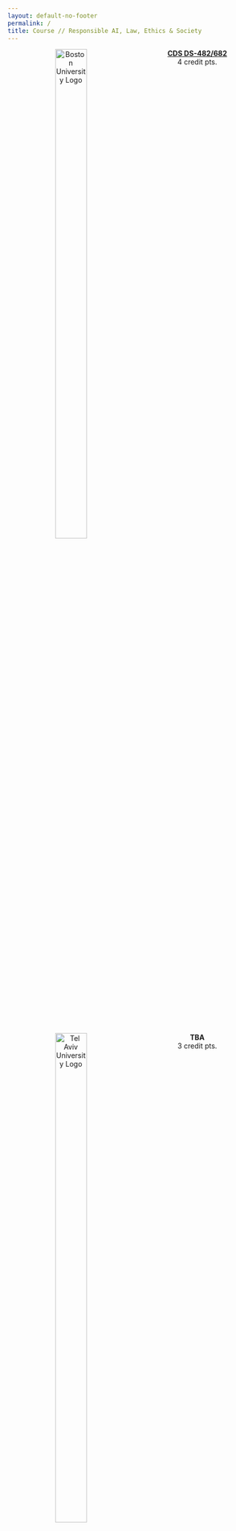 ```yaml
---
layout: default-no-footer
permalink: /
title: Course // Responsible AI, Law, Ethics & Society
---
```



<style>
/* Two columns containers (use 25% for four, and 50% for two, etc) */
.column {
  float: left;
  width: 50%;
  //padding: 0px;
  text-align: center;
}

/* Clear floats after image containers */
.row::after {
  content: "";
  clear: both;
  display: table;
  padding: 5px;
}
  
.logo {
  width: 50%;
}
</style>

<div class="row">
  <div class="column">
    <img class="logo" src="/assets/img/Boston-University.svg" alt="Boston University Logo">
  </div>
  <div class="column">
  <a href="https://www.bu.edu/academics/cds/courses/cds-ds-482/"><strong>CDS DS-482/682</strong></a>
    <br />
    4 credit pts.
  </div>
</div>
  
<div class="row">
  <div class="column">
    <img class="logo" src="/assets/img/Tel-Aviv-University.png" alt="Tel Aviv University Logo">
  </div>
  <div class="column">
    <strong>TBA</strong>
    <br />
    3 credit pts.
  </div>
</div>

<div class="row">
  <div class="column">
    <img class="logo" src="/assets/img/Technion.png" alt="Technion">
  </div>
  <div class="column">
    <strong>094288</strong>
    <br />
    3 credit pts.
  </div>
</div>
  
<div class="row">
  <div class="column">
    <img class="logo" src="/assets/img/Bocconi-University.png" alt="Bocconi University" style="width: 60%">
  </div>
  <div class="column">
    <strong>TBA</strong>
    <br />
  </div>
</div>


# Course // Responsible AI, Law, Ethics & Society

### Spring '23
**Past.** [Spring '20](past/spring20) &#124; [Spring '21](past/spring21) &#124; [Spring '22](past/spring22)


<iframe width="560" height="315" src="https://www.youtube-nocookie.com/embed/DQ8wYGP_5so" title="YouTube video player" frameborder="0" allow="accelerometer; autoplay; clipboard-write; encrypted-media; gyroscope; picture-in-picture" allowfullscreen></iframe>


**Overview.** The deployment of Artificial Intelligence systems in multiple domains of society raises fundamental challenges and concerns, such as accountability, liability, fairness, transparency and privacy. The dynamic nature of AI systems requires a new set of skills informed by ethics, law, and policy to be applied throughout the life cycle of such systems: design, development and deployment. It also involves ongoing collaboration among data scientists, computer scientists, lawyers and ethicists. Tackling these challenges calls for an interdisciplinary approach: *deconstructing* these issues by discipline and *reconstructing* with an integrated mindset, principles and practices between data science, ethics and law. This course aims to do so by bringing together students with diverse disciplinary backgrounds into teams that work together on joint tasks in an intensive series of in-class sessions. These sessions will include lectures, discussions, and group work. 

This unique course also brings together students from four institutes: Boston University, Tel Aviv University, the Technion and Bocconi University with instructors and teaching assistants from each.

**Audience.** Multidisciplinary: LLB (Bachelor of Laws) & LLM (Master of Laws) students from Tel Aviv University, undergrad & grad Data Science / Engineering students from the Technion, undergrad & grad Data Science / Computer Science students from Boston University and LLM students from Bocconi University.


**Schedule**

<table class="tg">
<thead>
  <tr>
    <th class="tg-0pky">Class</th>
    <th class="tg-0pky">Date</th>
    <th class="tg-0pky">Topics</th>
    <th class="tg-0pky">Verticals</th>
  </tr>
</thead>
<tbody>
  <tr>
    <td class="tg-0pky">1</td>
    <td class="tg-0pky">March 21st<br />Tue<br /></td>
    <td class="tg-0pky">AI &amp; Us</td>
	<td class="tg-0pky">Social Welfare</td>
  </tr>
  <tr>
    <td class="tg-0pky">2</td>
    <td class="tg-0pky">March 23rd<br />Thu<br /></td>
	<td class="tg-0pky">Liability &amp; Robustness</td>
	<td class="tg-0pky">Autonomous Vehicles</td>
  </tr>
  <tr>
    <td class="tg-0pky">3</td>
    <td class="tg-0pky">March 28th<br />Tue</td>
    <td class="tg-0pky">Discrimination &amp; Fairness </td>
    <td class="tg-0pky">Labour Market</td>

  </tr>
  <tr>
    <td class="tg-0pky">4</td>
    <td class="tg-0pky">March 30st<br />Thu</td>
	<td class="tg-0pky">Discrimination &amp; Fairness - con't</td>
    <td class="tg-0pky">Healthcare</td>
  </tr>
  <tr>
    <td class="tg-0pky">5</td>
    <td class="tg-0pky">April 18th<br />Tue</td>
    <td class="tg-0pky">Privacy</td>
    <td class="tg-0pky">Transportation</td>
  </tr>
   <tr>
    <td class="tg-0pky">6</td>
    <td class="tg-0pky">April 20th<br />Thu</td>
	<td class="tg-0pky">Transparency & Explainability</td>
    <td class="tg-0pky">Finance</td>
  </tr>
  <tr>
    <td class="tg-0pky">7</td>
    <td class="tg-0pky">May 2nd<br />Tue</td>
    <td class="tg-0pky">Integration: Content Moderation </td>
    <td class="tg-0pky">Social Media Platforms</td>
  </tr>
  <tr>
    <td class="tg-0pky">8</td>
    <td class="tg-0pky">May 9th<br />Tue</td>    
    <td class="tg-0pky" colspan="2">Project Presentations and Course Summary</td>
  </tr>
</tbody>
</table>

 
**Class Hours.**
The course comprises eight meetings of four clock hours, in a workshop format. The topics explore some of the core issues in the landscape of Responsible AI, law, ethics and society. 

March 21st - May 9th 2023 | Tuesday, Thursday    
9 am - 1 pm (Eastern Time Zone)  
3 pm - 7 pm (Central European Time Zone)  
4 pm - 8 pm (Israel Time Zone)  



<img class="icon" src="/assets/img/bu-icon.png" alt="Boston University" style="width:50px;"> **For Boston University Students Only.**

This course is available for undergraduate students and graduate students (Master, Ph.D.) in Data Science and Computer Science.

A permission is required to register to this corse, please fill out [**this application form**](https://forms.gle/S8QsWmhanxXapFmu5). Contact [Shlomi Hod](https://shlomi.hod.xyz/) `shlomi <AT> bu <DOT> edu` or book a session during [office hour](https://calendly.com/shlomi-hod/office-hour) if you have any questions.

In this semester, another course - similar, yet different- will also be taught at BU: CDS DS 457/657 Law for Algorithms (“LfA”). [This guide](https://docs.google.com/document/d/1HRXftnxfAbkDM5ql-R03cgCQSekla0mPOCKUow7ddzA/edit) will help to decide which course to take.

1. All course meetings, except the last one (May 8th), are **online** via Zoom.
2. In addition, we will have a **mandatory _in-person_ pre-course meeting** at the beginning of the semester, **TBD** at room **TBD**.
3. Due to the different dates of daylight saving timezone change the US and Israel, the **<u>first (March 21st)</u>** and the **<u>second (March 23rd)</u>** meetings will take place one hour later **<u>10 am - 2 pm EST</u>**.



**Staff.**

<div style="text-align: center;"><em>Instructors</em></div>

<a href="https://agp.iem.technion.ac.il/avigal/">Prof. Avigdor Gal</a>  
Faculty of Industrial Engineering &amp; Management  
Technion
<br/><br/>
<a href="https://en-law.tau.ac.il/profile/elkiniva">Prof. Niva Elkin-Koren</a>  
Faculty of Law  
Tel Aviv University
<br/><br/>
<a href="https://didattica.unibocconi.eu/docenti/cv.php?rif=50237">Prof. Maria Lillà Montagnani</a>  
Department of Law  
Bocconi University
<br/><br/>
<a href="https://uottawa.academia.edu/KarniChagalFeferkorn">Dr. Karni Chagal-Feferkorn</a>  
Law postdoctoral researcher  
University of Ottawa
<br/><br/>
<a href="https://shlomi.hod.xyz/">Shlomi Hod</a>  
Computer Science PhD student  
Boston University

<div style="text-align: center;"><em>Teaching fellows</em></div>

<a href="https://www.linkedin.com/in/hofit-wasserman-rozen-843997b9/">Adv. Hofit Wasserman Rozen</a>  
Business Manager at Microsoft R&D Israel  
Law PhD candidate  
Tel Aviv University
<br/><br/>
<a href="https://www.linkedin.com/in/shir-lissak-012174166/">Shir Lissak</a>  
Data Science M.Sc. student  
Technion
<br/><br/>
<a href="https://www.linkedin.com/in/sivan-shachar-1389801ba/">Adv. Sivan Shachar, LLM</a>  
Teaching fellow  
Tel Aviv University
<br/><br/>
Marie-Claire Najjar, LLM  
Teaching fellow  
Bocconi University
<br/><br/>


**Learning Objectives.** 

1. **Multidisciplinary Dialogue**  
By the end of the course, the students will be able to communicate with professionals from other disciplines, identify gaps in the meaning of terms and perspectives, and develop a shared language.
   
1. **Responsible AI Literacy**  
By the end of the course, the students will …
   1. be aware of the impact of AI on individuals, groups, society and humanity, and proactively spot ethical issues and scan for unintended consequences and potential harms.
   1. possess introductory knowledge and skills to oversight and audit AI systems through their life cycle (design, development and deployment).
   1. be able to find and use resources to achieve all of the above.
1. **Professional Responsibility**  
By the end of the course, the students will take the first steps in shaping their responsibility as professionals, and be motivated to act upon it.

**Format.** The teaching is based on the [*signature pedagogy*](https://wiki.ubc.ca/Signature_Pedagogies) of each discipline; [*case-studies*](https://casestudies.law.harvard.edu/the-case-study-teaching-method/) for Law and *iterated and interactive research of data* (e.g., with Jupyter Notebook) for Data Science. These two pedagogies are being used in every class, accessible to all of the students, and integrated together.

**Teams.** Every class is built around one central task that requires the integration of law and data science perspectives with ethical considerations. The tasks are performed in teams which will be formed before the start of the course. Teams are assigned by the course staff and are fixed for the duration of the course. Teams are designed to consist of mixed backgrounds and disciplines.

**Participation.** Multidisciplinary teamwork is an indispensable component in this course, so the active participation of all students is necessary for successful learning. Therefore, a student might miss at most one class, but only for a justified reason after confirming with the instructor of their respective institution at least 3 days in advance. 

**Pre-Class Assignments.** There are few assignments to be done and submitted before some of the classes. The students will use the outcomes of these assignments in the class. The submissions are mandatory but not graded. 

**In-Class Assignments.** In every class, all teams are required to submit a half-pager memo and a deck of a few slides at the end of each class. Each team will present twice during the course.

**Final Project (TO BE UPDATED).** In their final project, the teams will be asked to develop a new case-study that makes use of data sets and data science techniques to demonstrate a legal and ethical dilemma regarding Responsible AI, Law, Ethics and Society. [Additional instructions here](/final-project/).

**Evaluation.** The assignments and the final project will be evaluated in terms of how well they reflect learning from readings and in-class discussion, with particular attention the integration of technical, legal, and ethical perspectives.

**Grading Breakdown (TO BE UPDATED).**  
Final project: 40%  
In-class assignments (slide deck x 7 class): 40%
Presentation during class (x2 for each team): 20%  






